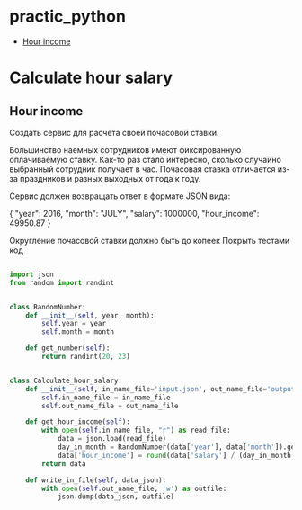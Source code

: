 # practic_python


+ [Hour income](#Hour-income)
  
  
# Calculate hour salary

## Hour income

Создать сервис для расчета своей почасовой ставки.

Большинство наемных сотрудников имеют фиксированную оплачиваемую ставку. Как-то раз стало интересно, сколько случайно выбранный сотрудник получает в час. Почасовая ставка отличается из-за праздников и разных выходных от года к году.

Сервис должен возвращать ответ в формате JSON вида:

{
  "year": 2016,
  "month": "JULY",
  "salary": 1000000,
  "hour_income": 49950.87
}

Округление почасовой ставки должно быть до копеек
Покрыть тестами код

```python

import json
from random import randint


class RandomNumber:
    def __init__(self, year, month):
        self.year = year
        self.month = month

    def get_number(self):
        return randint(20, 23)


class Calculate_hour_salary:
    def __init__(self, in_name_file='input.json', out_name_file='output.json'):
        self.in_name_file = in_name_file
        self.out_name_file = out_name_file

    def get_hour_income(self):
        with open(self.in_name_file, "r") as read_file:
            data = json.load(read_file)
            day_in_month = RandomNumber(data['year'], data['month']).get_number()
            data['hour_income'] = round(data['salary'] / (day_in_month * 8), 2)
        return data

    def write_in_file(self, data_json):
        with open(self.out_name_file, 'w') as outfile:
            json.dump(data_json, outfile)


